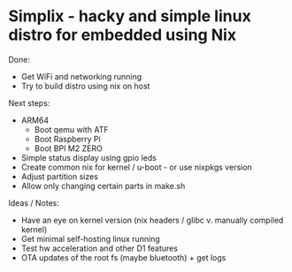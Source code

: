 Simplix - hacky and simple linux distro for embedded using Nix
==============================================

Done:
- Get WiFi and networking running
- Try to build distro using nix on host

Next steps:
- ARM64
    - Boot qemu with ATF
    - Boot Raspberry Pi
    - Boot BPI M2 ZERO
- Simple status display using gpio leds
- Create common nix for kernel / u-boot - or use nixpkgs version
- Adjust partition sizes
- Allow only changing certain parts in make.sh

Ideas / Notes:
- Have an eye on kernel version (nix headers / glibc v. manually compiled kernel)
- Get minimal self-hosting linux running
- Test hw acceleration and other D1 features
- OTA updates of the root fs (maybe bluetooth) + get logs
